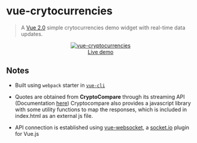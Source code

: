 # vue-crytocurrencies
> A [Vue 2.0](http://vuejs.org/guide/) simple crytocurrencies demo widget with real-time data updates.

<p align="center">
	<a href="http://www.ozoono.com/vuejs/vue-cryptocurrencies/index.html" target="_blank">
 		<img src="http://www.ozoono.com/vuejs/vue-cryptocurrencies/screenshot.png" alt="vue-cryptocurrencies">
 		<br/>
 		Live demo
 	</a>
</p>

## Notes 
* Built using `webpack` starter in [`vue-cli`](https://github.com/vuejs/vue-cli)

* Quotes are obtained from **CryptoCompare** through its streaming API (Documentation [here](https://www.cryptocompare.com/API/))
Cryptocompare also provides a javascript library with some utility functions to map the responses, which is included in index.html as an external js file.

* API connection is established using [vue-websocket](https://github.com/icebob/vue-websocket), a [socket.io](http://socket.io) plugin for Vue.js
